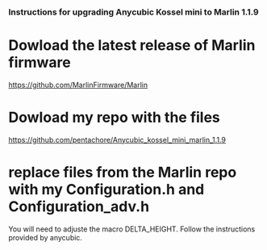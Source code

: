 ### Instructions for upgrading Anycubic Kossel mini to Marlin 1.1.9

# Dowload the latest release of Marlin firmware
https://github.com/MarlinFirmware/Marlin

# Dowload my repo with the files
https://github.com/pentachore/Anycubic_kossel_mini_marlin_1.1.9

# replace files from the Marlin repo with my Configuration.h and Configuration_adv.h

You will need to adjuste the macro DELTA_HEIGHT. Follow the instructions provided by anycubic.
